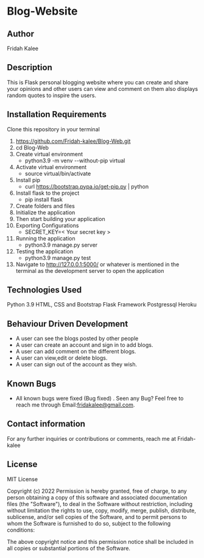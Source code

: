 # Blog-Website
## Author
Fridah Kalee
## Description
This is Flask personal blogging website where you can create and share your opinions and other users can view and comment on them also displays random quotes to inspire the users.
## Installation Requirements
Clone this repository in your terminal

1. https://github.com/Fridah-kalee/Blog-Web.git
2. cd Blog-Web
3. Create virtual environment
    * python3.9 -m venv --without-pip virtual
4. Activate virtual environment
    * source virtual/bin/activate
5. Install pip
    * curl https://bootstrap.pypa.io/get-pip.py | python
6. Install flask to the project
    * pip install flask
7. Create folders and files
8. Initialize the application
9. Then start building your application
10. Exporting Configurations
    * SECRET_KEY=< Your secret key >
11. Running the application
    * python3.9 manage.py server
12. Testing the application
    * python3.9 manage.py test
13. Navigate to http://127.0.0.1:5000/ or whatever is mentioned in the terminal as the development server to open the application
## Technologies Used
Python 3.9
HTML, CSS and Bootstrap
Flask Framework
Postgressql
Heroku
## Behaviour Driven Development
* A user can see the blogs posted by other people
* A user can create an account and sign in to add blogs.
* A user can add comment on the different blogs.
* A user can view,edit or delete blogs.
* A user can sign out of the account as they wish.
## Known Bugs
* All known bugs were fixed (Bug fixed) . Seen any Bug? Feel free to reach me through Email:fridakalee@gmail.com.
## Contact information
For any further inquiries or contributions or comments, reach me at Fridah-kalee
## License
MIT License

Copyright (c) 2022 Permission is hereby granted, free of charge, to any person obtaining a copy of this software and associated documentation files (the "Software"), to deal in the Software without restriction, including without limitation the rights to use, copy, modify, merge, publish, distribute, sublicense, and/or sell copies of the Software, and to permit persons to whom the Software is furnished to do so, subject to the following conditions:

The above copyright notice and this permission notice shall be included in all copies or substantial portions of the Software.
